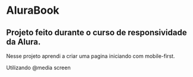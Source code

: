 # AluraBook
<h2>Projeto feito durante o curso de responsividade da Alura.</h2>
<p>Nesse projeto aprendi a criar uma pagina iniciando com mobile-first.</p>
<p>Utilizando @media screen</p>
